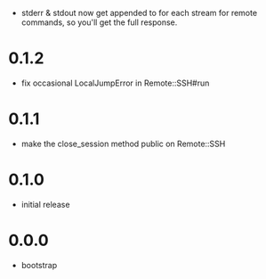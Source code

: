 - stderr & stdout now get appended to for each stream for remote commands, so you'll get the full response.

# 0.1.2
- fix occasional LocalJumpError in Remote::SSH#run

# 0.1.1
- make the close_session method public on Remote::SSH

# 0.1.0
- initial release

# 0.0.0
- bootstrap